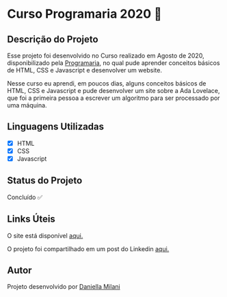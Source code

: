 # Curso Programaria 2020	🧚‍

## Descrição do Projeto

Esse projeto foi desenvolvido no Curso realizado em Agosto de 2020, disponibilizado pela [Programaria](https://www.programaria.org/), no qual pude aprender conceitos básicos de HTML, CSS e Javascript e desenvolver um website.

Nesse curso eu aprendi, em poucos dias, alguns conceitos básicos de HTML, CSS e Javascript e pude desenvolver um site sobre a Ada Lovelace, que foi a primeira pessoa a escrever um algoritmo para ser processado por uma máquina.

## Linguagens Utilizadas

- [x] HTML
- [x] CSS
- [x] Javascript

## Status do Projeto

Concluído ✅

## Links Úteis

O site está disponível [aqui.](siteada.mpdani.repl.co/)

O projeto foi compartilhado em um post do Linkedin [aqui.](https://www.linkedin.com/posts/daniella-milani_javascript-html-css-activity-6707408694033879040-a6i2)

## Autor

Projeto desenvolvido por [Daniella Milani](https://www.linkedin.com/in/daniella-milani/)
